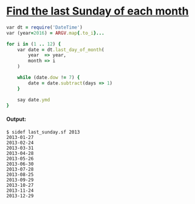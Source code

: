 [1]: http://rosettacode.org/wiki/Find_the_last_Sunday_of_each_month

# [Find the last Sunday of each month][1]

```ruby
var dt = require('DateTime')
var (year=2016) = ARGV.map{.to_i}...

for i in (1 .. 12) {
    var date = dt.last_day_of_month(
        year  => year,
        month => i
    )

    while (date.dow != 7) {
        date = date.subtract(days => 1)
    }

    say date.ymd
}
```

#### Output:
```
$ sidef last_sunday.sf 2013
2013-01-27
2013-02-24
2013-03-31
2013-04-28
2013-05-26
2013-06-30
2013-07-28
2013-08-25
2013-09-29
2013-10-27
2013-11-24
2013-12-29
```
